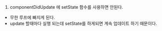 1. componentDidUpdate 에 setState 함수를 사용하면 안된다.
 - 무한 루프에 빠지게 된다.
 - update 할때마다 실행 되는데 setState를 하게되면 계속 업데이트 하기 때문이다.


